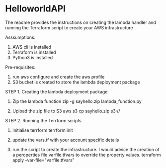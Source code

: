 # HelloworldAPI

The readme provides the instructions on creating the lambda handler and running the Terraform script to create your AWS infrastructure

Asssumptions:

1. AWS cli is installed
2. Terraform is installed
3. Python3 is installed

Pre-requisites:

1. run aws configure and create the aws profile
2. S3 bucket is created to store the lambda deployment package

STEP 1. Creating the lambda deployment package

1. Zip the lambda function
   zip -g sayhello.zip lambda_function.py

2. Upload the zip file to S3
   aws s3 cp sayhello.zip s3://<your code bucket>

STEP 2. Running the Terrform scripts

1. initialise terrform
   terrform init

2. update the vars.tf with your account specific details

3. run the script to create the infrastructure. I would advice the creation of a peroperties file varfile.tfvars to override the property values.
   terraform apply -var-file="varfile.tfvars"

